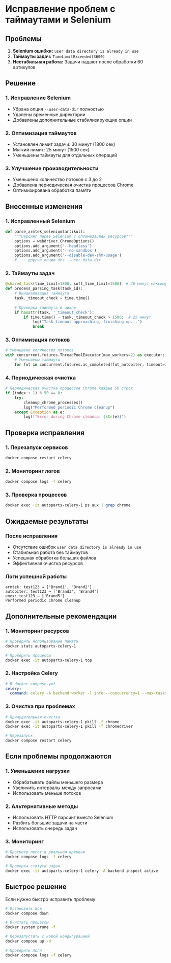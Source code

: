 # Исправление проблем с таймаутами и Selenium

## Проблемы
1. **Selenium ошибки:** `user data directory is already in use`
2. **Таймауты задач:** `TimeLimitExceeded(3600)`
3. **Нестабильная работа:** Задачи падают после обработки 60 артикулов

## Решение

### 1. Исправление Selenium
- Убрана опция `--user-data-dir` полностью
- Удалены временные директории
- Добавлены дополнительные стабилизирующие опции

### 2. Оптимизация таймаутов
- Установлен лимит задачи: 30 минут (1800 сек)
- Мягкий лимит: 25 минут (1500 сек)
- Уменьшены таймауты для отдельных операций

### 3. Улучшение производительности
- Уменьшено количество потоков с 3 до 2
- Добавлена периодическая очистка процессов Chrome
- Оптимизирована обработка памяти

## Внесенные изменения

### 1. Исправленный Selenium
```python
def parse_armtek_selenium(artikul):
    """Парсинг через Selenium с оптимизацией ресурсов"""
    options = webdriver.ChromeOptions()
    options.add_argument('--headless')
    options.add_argument('--no-sandbox')
    options.add_argument('--disable-dev-shm-usage')
    # ... другие опции без --user-data-dir
```

### 2. Таймауты задач
```python
@shared_task(time_limit=1800, soft_time_limit=1500)  # 30 минут максимум, 25 минут мягкий лимит
def process_parsing_task(task_id):
    # Инициализация таймаута
    task._timeout_check = time.time()
    
    # Проверка таймаута в цикле
    if hasattr(task, '_timeout_check'):
        if time.time() - task._timeout_check > 1500:  # 25 минут
            log("Task timeout approaching, finishing up...")
            break
```

### 3. Оптимизация потоков
```python
# Уменьшено количество потоков
with concurrent.futures.ThreadPoolExecutor(max_workers=2) as executor:
    # Уменьшены таймауты
    for fut in concurrent.futures.as_completed(fut_autopiter, timeout=20):
```

### 4. Периодическая очистка
```python
# Периодическая очистка процессов Chrome каждые 50 строк
if (index + 1) % 50 == 0:
    try:
        cleanup_chrome_processes()
        log("Performed periodic Chrome cleanup")
    except Exception as e:
        log(f"Error during Chrome cleanup: {str(e)}")
```

## Проверка исправления

### 1. Перезапуск сервисов
```bash
docker compose restart celery
```

### 2. Мониторинг логов
```bash
docker compose logs -f celery
```

### 3. Проверка процессов
```bash
docker exec -it autoparts-celery-1 ps aux | grep chrome
```

## Ожидаемые результаты

### После исправления
- Отсутствие ошибок `user data directory is already in use`
- Стабильная работа без таймаутов
- Успешная обработка больших файлов
- Эффективная очистка ресурсов

### Логи успешной работы
```
armtek: test123 → ['Brand1', 'Brand2']
autopiter: test123 → ['Brand3', 'Brand4']
emex: test123 → ['Brand5']
Performed periodic Chrome cleanup
```

## Дополнительные рекомендации

### 1. Мониторинг ресурсов
```bash
# Проверить использование памяти
docker stats autoparts-celery-1

# Проверить процессы
docker exec -it autoparts-celery-1 top
```

### 2. Настройка Celery
```yaml
# В docker-compose.yml
celery:
  command: celery -A backend worker -l info --concurrency=1 --max-tasks-per-child=5 --prefetch-multiplier=1
```

### 3. Очистка при проблемах
```bash
# Принудительная очистка
docker exec -it autoparts-celery-1 pkill -f chrome
docker exec -it autoparts-celery-1 pkill -f chromedriver

# Перезапуск
docker compose restart celery
```

## Если проблемы продолжаются

### 1. Уменьшение нагрузки
- Обрабатывать файлы меньшего размера
- Увеличить интервалы между запросами
- Использовать меньше потоков

### 2. Альтернативные методы
- Использовать HTTP парсинг вместо Selenium
- Разбить большие задачи на части
- Использовать очередь задач

### 3. Мониторинг
```bash
# Просмотр логов в реальном времени
docker compose logs -f celery

# Проверка статуса задач
docker exec -it autoparts-celery-1 celery -A backend inspect active
```

## Быстрое решение

Если нужно быстро исправить проблему:

```bash
# Остановить все
docker compose down

# Очистить процессы
docker system prune -f

# Перезапустить с новой конфигурацией
docker compose up -d

# Проверить логи
docker compose logs -f celery
```